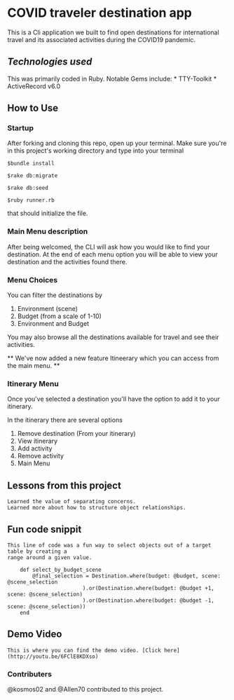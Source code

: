 # COVID traveler destination app
This is a Cli application we built to find open destinations
for international travel and its associated activities during the COVID19 pandemic.

## _Technologies used_
This was primarily coded in Ruby. Notable Gems include:
    * TTY-Toolkit
    * ActiveRecord v6.0

## How to Use

### Startup

After forking and cloning this repo, open up your terminal. Make sure you're in this project's working directory and type into your terminal
```
$bundle install

$rake db:migrate

$rake db:seed

$ruby runner.rb 
```

that should initialize the file.

### Main Menu description

After being welcomed, the CLI will ask how you would like to find your destination. At the end of each menu option you will be able to view your destination and the activities found there.

### Menu Choices

You can filter the destinations by

1. Environment (scene)
2. Budget (from a scale of 1-10)
3. Environment and Budget

You may also browse all the destinations available for travel and see their activities.

** We've now added a new feature Itineerary which you can access from the main menu. **

### Itinerary Menu

Once you've selected a destination you'll have the option to add it to your itinerary.

In the itinerary there are several options 

1. Remove destination (From your itinerary)
2. View itinerary
3. Add activity
4. Remove activity
5. Main Menu

## Lessons from this project
    Learned the value of separating concerns.
    Learned more about how to structure object relationships.

## Fun code snippit
    This line of code was a fun way to select objects out of a target table by creating a 
    range around a given value.
```
    def select_by_budget_scene
        @final_selection = Destination.where(budget: @budget, scene: @scene_selection
                        ).or(Destination.where(budget: @budget +1, scene: @scene_selection)
                        ).or(Destination.where(budget: @budget -1, scene: @scene_selection))
    end
```

## Demo Video
    This is where you can find the demo video. [Click here](http://youtu.be/6FClE8KDXso)
### Contributers 

@kosmos02 and @Allen70 contributed to this project.
